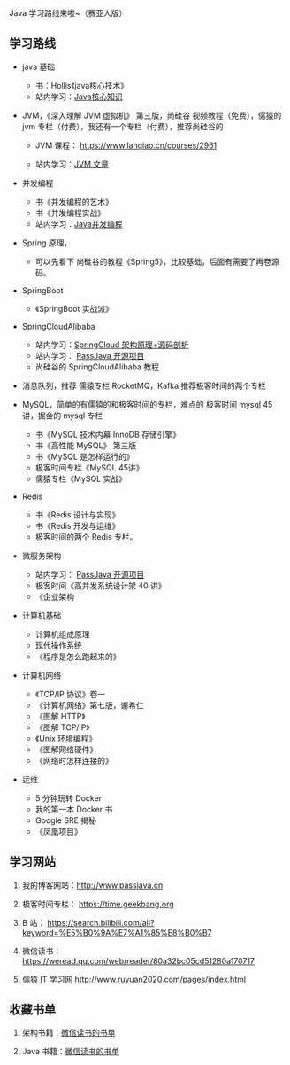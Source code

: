 Java 学习路线来啦~（赛亚人版）

## 学习路线

- java 基础
  - 书：Hollis《java核心技术》
  - 站内学习：[Java核心知识](http://www.passjava.cn/#/06.Java%E6%A0%B8%E5%BF%83%E7%9F%A5%E8%AF%86/01.JavaCore/01.Java%E8%AF%AD%E8%A8%80%E6%A6%82%E8%BF%B0)
  

- JVM，《深入理解 JVM 虚拟机》 第三版，尚硅谷 视频教程（免费），儒猿的 jvm 专栏（付费），我还有一个专栏（付费），推荐尚硅谷的

    - JVM 课程：
https://www.lanqiao.cn/courses/2961

    - 站内学习：[JVM 文章](http://passjava.cn/#/09.JVM%E8%BF%9B%E9%98%B6/01.50+%E9%81%93JVM%E9%9D%A2%E8%AF%95%E9%A2%98+11%E5%BC%A0%E6%80%9D%E7%BB%B4%E5%AF%BC%E5%9B%BE%E5%B0%B1%E6%98%AF%E8%AE%A9%E4%BD%A0%E6%87%82JVM)


- 并发编程
  - 书《并发编程的艺术》
  - 书《并发编程实战》
  - 站内学习：[Java并发编程](http://www.passjava.cn/#/07.%E5%B9%B6%E5%8F%91%E5%A4%9A%E7%BA%BF%E7%A8%8B/01.%E5%8F%8D%E5%88%B6%E9%9D%A2%E8%AF%95%E5%AE%98-14%E5%BC%A0%E5%8E%9F%E7%90%86%E5%9B%BE-%E5%86%8D%E4%B9%9F%E4%B8%8D%E6%80%95%E8%A2%AB%E9%97%AEvolatile!)

- Spring 原理，
  - 可以先看下 尚硅谷的教程《Spring5》，比较基础，后面有需要了再卷源码。

- SpringBoot
  - 《SpringBoot 实战派》

- SpringCloudAlibaba
  - 站内学习：[SpringCloud 架构原理+源码剖析](http://www.passjava.cn/#/02.SpringCloud/01.Eureka%E6%B3%A8%E5%86%8C%E4%B8%AD%E5%BF%83/01.Eureka%E5%9F%BA%E6%9C%AC%E5%8E%9F%E7%90%86%E5%92%8C%E7%AE%80%E5%8D%95%E4%BD%BF%E7%94%A8)
  - 站内学习： [PassJava 开源项目](http://www.passjava.cn/#/01.PassJava/01.Introduction/1.%E9%A1%B9%E7%9B%AE%E8%83%8C%E6%99%AF)
  - 尚硅谷的 SpringCloudAlibaba 教程

- 消息队列，推荐 儒猿专栏 RocketMQ，Kafka 推荐极客时间的两个专栏

- MySQL，简单的有儒猿的和极客时间的专栏，难点的 极客时间 mysql 45讲，掘金的 mysql 专栏
  - 书《MySQL 技术内幕 InnoDB 存储引擎》
  - 书《高性能 MySQL》 第三版
  - 书《MySQL 是怎样运行的》
  - 极客时间专栏《MySQL 45讲》
  - 儒猿专栏《MySQL 实战》

- Redis
  - 书《Redis 设计与实现》
  - 书《Redis 开发与运维》
  - 极客时间的两个 Redis 专栏。

- 微服务架构
  - 站内学习： [PassJava 开源项目](http://www.passjava.cn/#/01.PassJava/01.Introduction/1.%E9%A1%B9%E7%9B%AE%E8%83%8C%E6%99%AF)
  - 极客时间《高并发系统设计架 40 讲》
  - 《企业架构

- 计算机基础
  - 计算机组成原理
  - 现代操作系统
  - 《程序是怎么跑起来的》

- 计算机网络
  - 《TCP/IP 协议》卷一
  - 《计算机网络》第七版，谢希仁
  - 《图解 HTTP》
  - 《图解 TCP/IP》
  - 《Unix 环境编程》
  - 《图解网络硬件》
  - 《网络时怎样连接的》

- 运维
  - 5 分钟玩转 Docker
  - 我的第一本 Docker 书
  - Google SRE 揭秘
  - 《凤凰项目》

## 学习网站

1. 我的博客网站：http://www.passjava.cn

2.  极客时间专栏： https://time.geekbang.org

3. B 站： https://search.bilibili.com/all?keyword=%E5%B0%9A%E7%A1%85%E8%B0%B7

4. 微信读书： https://weread.qq.com/web/reader/80a32bc05cd51280a170717

5. 儒猿 IT 学习网 http://www.ruyuan2020.com/pages/index.html

## 收藏书单

1. 架构书籍：[微信读书的书单](https://weread.qq.com/misc/booklist/37992928_7uMGZgWw1)

2. Java 书籍：[微信读书的书单](https://weread.qq.com/misc/booklist/37992928_7uG1hQy2R)